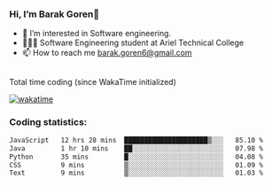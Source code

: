 ###  Hi, I’m Barak Goren👋
- 👀 I’m interested in Software engineering.
- 👨🏼‍🎓 Software Engineering student at Ariel Technical College
- 📫 How to reach me barak.goren6@gmail.com
##
Total time coding (since WakaTime initialized)

[![wakatime](https://wakatime.com/badge/user/5cc5ec80-a806-4ca2-a704-db29274e48cd.svg)](https://wakatime.com/@5cc5ec80-a806-4ca2-a704-db29274e48cd)

   
### Coding statistics:

<!--START_SECTION:waka-->

```txt
JavaScript   12 hrs 28 mins  █████████████████████▒░░░   85.10 %
Java         1 hr 10 mins    ██░░░░░░░░░░░░░░░░░░░░░░░   07.98 %
Python       35 mins         █░░░░░░░░░░░░░░░░░░░░░░░░   04.08 %
CSS          9 mins          ▒░░░░░░░░░░░░░░░░░░░░░░░░   01.09 %
Text         9 mins          ▒░░░░░░░░░░░░░░░░░░░░░░░░   01.03 %
```

<!--END_SECTION:waka-->

<!---
barakgoren/barakgoren is a ✨ special ✨ repository because its `README.md` (this file) appears on your GitHub profile.
You can click the Preview link to take a look at your changes.
--->
